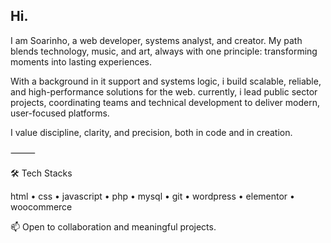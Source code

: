 ## Hi.

I am Soarinho, a web developer, systems analyst, and creator.
My path blends technology, music, and art, always with one principle:
transforming moments into lasting experiences.

With a background in it support and systems logic, i build scalable, reliable, and high-performance solutions for the web. currently, i lead public sector projects, coordinating teams and technical development to deliver modern, user-focused platforms.

I value discipline, clarity, and precision, both in code and in creation.

⸻

🛠️ Tech Stacks

html • css • javascript • php • mysql • git • wordpress • elementor • woocommerce

📫 Open to collaboration and meaningful projects.

